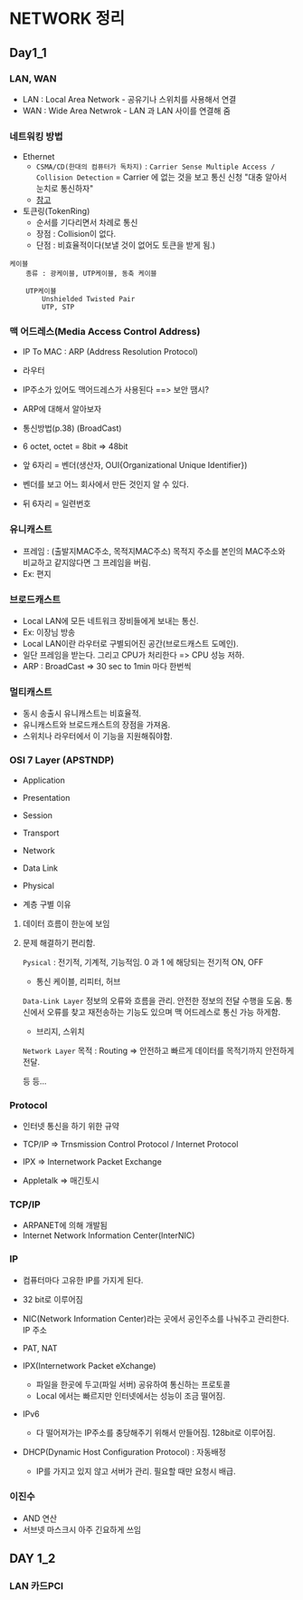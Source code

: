 # NETWORK 정리

## Day1_1

### LAN, WAN 
- LAN : Local Area Network - 공유기나 스위치를 사용해서 연결
- WAN : Wide Area Netwrok - LAN 과 LAN 사이를 연결해 줌

### 네트워킹 방법
- Ethernet
    - `CSMA/CD(한대의 컴퓨터가 독차지)` : `Carrier Sense Multiple Access / Collision Detection` = Carrier 에 없는 것을 보고 통신 신청 "대충 알아서 눈치로 통신하자"
    - [참고](http://itwiki.kr/w/CSMA/CD)
- 토큰링(TokenRing)
    - 순서를 기다리면서 차례로 통신
    - 장점 : Collision이 없다.
    - 단점 : 비효율적이다(보낼 것이 없어도 토큰을 받게 됨.)

```
케이블
    종류 : 광케이블, UTP케이블, 동축 케이블
    
    UTP케이블
        Unshielded Twisted Pair
        UTP, STP
```

### 맥 어드레스(Media Access Control Address)
- IP To MAC : ARP (Address Resolution Protocol)
- 라우터
- IP주소가 있어도 맥어드레스가 사용된다 ==> 보안 땜시?
- ARP에 대해서 알아보자    
- 통신방법(p.38) (BroadCast)
    
- 6 octet, octet = 8bit => 48bit
- 앞 6자리 = 벤더(생산자, OUI{Organizational Unique Identifier})
- 벤더를 보고 어느 회사에서 만든 것인지 알 수 있다.
- 뒤 6자리 = 일련번호 

### 유니캐스트
 - 프레임 : (출발지MAC주소, 목적지MAC주소) 목적지 주소를 본인의 MAC주소와 비교하고 같지않다면 그 프레임을 버림.
 - Ex: 편지

### 브로드캐스트
- Local LAN에 모든 네트워크 장비들에게 보내는 통신.
- Ex: 이장님 방송
- Local LAN이란 라우터로 구별되어진 공간(브로드캐스트 도메인).
- 일단 프레임을 받는다. 그리고 CPU가 처리한다 => CPU 성능 저하. 
- ARP : BroadCast => 30 sec to 1min 마다 한번씩 

### 멀티캐스트
- 동시 송출시 유니캐스트는 비효율적.
- 유니캐스트와 브로드캐스트의 장점을 가져옴.
- 스위치나 라우터에서 이 기능을 지원해줘야함.

### OSI 7 Layer (APSTNDP)
- Application 
- Presentation
- Session
- Transport
- Network
- Data Link
- Physical 

- 계층 구별 이유
1. 데이터 흐름이 한눈에 보임
2. 문제 해결하기 편리함.

    `Pysical` : 전기적, 기계적, 기능적임.
    0 과 1 에 해당되는 전기적 ON, OFF
    - 통신 케이블, 리피터, 허브

    `Data-Link Layer`
    정보의 오류와 흐름을 관리. 안전한 정보의 전달 수행을 도움.
    통신에서 오류를 찾고 재전송하는 기능도 있으며 맥 어드레스로 통신 가능 하게함.
    - 브리지, 스위치

    `Network Layer`
    목적 : Routing => 안전하고 빠르게 데이터를 목적기까지 안전하게 전달.
    
    등 등...
     
### Protocol
- 인터넷 통신을 하기 위한 규약

- TCP/IP => Trnsmission Control Protocol / Internet Protocol
- IPX => Internetwork Packet Exchange
- Appletalk => 매긴토시

### TCP/IP
- ARPANET에 의해 개발됨
- Internet Network Information Center(InterNIC)

### IP
- 컴퓨터마다 고유한 IP를 가지게 된다.
- 32 bit로 이루어짐
- NIC(Network Information Center)라는 곳에서 공인주소를 나눠주고 관리한다. IP 주소

- PAT, NAT

- IPX(Internetwork Packet eXchange)
    - 파일을 한곳에 두고(파일 서버) 공유하여 통신하는 프로토콜
    - Local 에서는 빠르지만 인터넷에서는 성능이 조금 떨어짐.

- IPv6
    - 다 떨어져가는 IP주소를 충당해주기 위해서 만들어짐. 128bit로 이루어짐. 

- DHCP(Dynamic Host Configuration Protocol) : 자동배정
    - IP를 가지고 있지 않고 서버가 관리. 필요할 때만 요청시 배급. 


### 이진수
- AND 연산
- 서브넷 마스크시 아주 긴요하게 쓰임

## DAY 1_2

### LAN 카드PCI